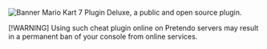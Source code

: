 ![Banner](https://github.com/SFC-hacker/Mario-Kart-7-Plugin-Deluxe-Source-Code/assets/67318218/2628a39a-dadc-43e8-98b6-097bc8dbc27a)
Mario Kart 7 Plugin Deluxe, a public and open source plugin.

[!WARNING] Using such cheat plugin online on Pretendo servers may result in a permanent ban of your console from online services.
